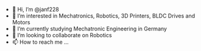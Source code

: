 - 👋 Hi, I’m @janf228
- 👀 I’m interested in Mechatronics, Robotics, 3D Printers, BLDC Drives and Motors
- 🌱 I’m currently studying Mechatronic Engineering in Germany
- 💞️ I’m looking to collaborate on Robotics
- 📫 How to reach me ... 

<!---
janf228/janf228 is a ✨ special ✨ repository because its `README.md` (this file) appears on your GitHub profile.
You can click the Preview link to take a look at your changes.
--->
